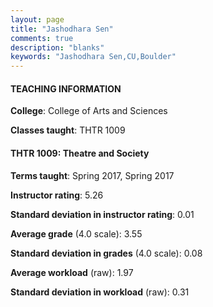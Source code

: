 ```yaml
---
layout: page
title: "Jashodhara Sen" 
comments: true
description: "blanks"
keywords: "Jashodhara Sen,CU,Boulder"
---
```

<head>
<script src="https://ajax.googleapis.com/ajax/libs/jquery/2.1.3/jquery.min.js"></script>
<script src="https://dl.dropboxusercontent.com/s/pc42nxpaw1ea4o9/highcharts.js?dl=0"></script>
<!-- <script src="../assets/js/highcharts.js"></script> -->
<style type="text/css">@font-face {
	font-family: "Bebas Neue";
	src: url(https://www.filehosting.org/file/details/544349/BebasNeue Regular.otf) format("opentype");
	}
	h1.Bebas { 
		font-family: "Bebas Neue", Verdana, Tahoma;
	}
</style>
</head>
	   
#### TEACHING INFORMATION

**College**: College of Arts and Sciences

**Classes taught**: THTR 1009

#### THTR 1009: Theatre and Society

**Terms taught**: Spring 2017, Spring 2017

**Instructor rating**: 5.26

**Standard deviation in instructor rating**: 0.01

**Average grade** (4.0 scale): 3.55

**Standard deviation in grades** (4.0 scale): 0.08

**Average workload** (raw): 1.97

**Standard deviation in workload** (raw): 0.31

